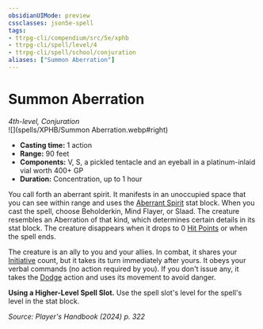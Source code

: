 ```yaml
---
obsidianUIMode: preview
cssclasses: json5e-spell
tags:
- ttrpg-cli/compendium/src/5e/xphb
- ttrpg-cli/spell/level/4
- ttrpg-cli/spell/school/conjuration
aliases: ["Summon Aberration"]
---
```

# Summon Aberration
*4th-level, Conjuration*  
![](spells/XPHB/Summon Aberration.webp#right)  

- **Casting time:** 1 action
- **Range:** 90 feet
- **Components:** V, S, a pickled tentacle and an eyeball in a platinum-inlaid vial worth 400+ GP
- **Duration:** Concentration, up to 1 hour

You call forth an aberrant spirit. It manifests in an unoccupied space that you can see within range and uses the [Aberrant Spirit](aberrant-spirit-xphb.md) stat block. When you cast the spell, choose Beholderkin, Mind Flayer, or Slaad. The creature resembles an Aberration of that kind, which determines certain details in its stat block. The creature disappears when it drops to 0 [Hit Points](hit-points-xphb.md) or when the spell ends.

The creature is an ally to you and your allies. In combat, it shares your [Initiative](initiative-xphb.md) count, but it takes its turn immediately after yours. It obeys your verbal commands (no action required by you). If you don't issue any, it takes the [Dodge](actions.md#Dodge) action and uses its movement to avoid danger.

**Using a Higher-Level Spell Slot.** Use the spell slot's level for the spell's level in the stat block.

*Source: Player's Handbook (2024) p. 322*